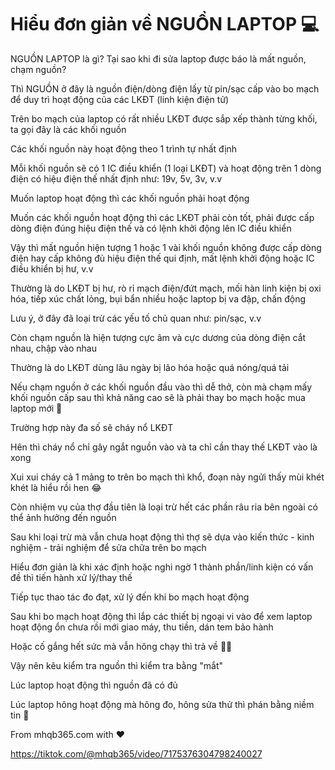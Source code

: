 # Hiểu đơn giản về NGUỒN LAPTOP 💻

NGUỒN LAPTOP là gì? Tại sao khi đi sửa laptop được báo là mất nguồn, chạm nguồn?

Thì NGUỒN ở đây là nguồn điện/dòng điện lấy từ pin/sạc cấp vào bo mạch để duy trì hoạt động của các LKĐT (linh kiện điện tử)

Trên bo mạch của laptop có rất nhiều LKĐT được sắp xếp thành từng khối, ta gọi đây là các khối nguồn

Các khối nguồn này hoạt động theo 1 trình tự nhất định

Mỗi khối nguồn sẽ có 1 IC điều khiển (1 loại LKĐT) và hoạt động trên 1 dòng điện có hiệu điện thế nhất định như: 19v, 5v, 3v, v.v

Muốn laptop hoạt động thì các khối nguồn phải hoạt động

Muốn các khối nguồn hoạt động thì các LKĐT phải còn tốt, phải được cấp dòng điện đúng hiệu điện thế và có lệnh khởi động lên IC điều khiển

Vậy thì mất nguồn hiện tượng 1 hoặc 1 vài khối nguồn không được cấp dòng điện hay cấp không đủ hiệu điện thế qui định, mất lệnh khởi động hoặc IC điều khiển bị hư, v.v

Thường là do LKĐT bị hư, rò rỉ mạch điện/đứt mạch, mối hàn linh kiện bị oxi hóa, tiếp xúc chất lỏng, bụi bẩn nhiều hoặc laptop bị va đập, chấn động

Lưu ý, ở đây đã loại trừ các yếu tố chủ quan như: pin/sạc, v.v

Còn chạm nguồn là hiện tượng cực âm và cực dương của dòng điện cắt nhau, chập vào nhau

Thường là do LKĐT dùng lâu ngày bị lão hóa hoặc quá nóng/quá tải

Nếu chạm nguồn ở các khối nguồn đầu vào thì dễ thở, còn mà chạm mấy khối nguồn cấp sau thì khả năng cao sẽ là phải thay bo mạch hoặc mua laptop mới 🤣

Trường hợp này đa số sẽ cháy nổ LKĐT

Hên thì cháy nổ chỉ gây ngắt nguồn vào và ta chỉ cần thay thế LKĐT vào là xong

Xui xui cháy cả 1 mảng to trên bo mạch thì khổ, đoạn này ngửi thấy mùi khét khét là hiểu rồi hen 😂

Còn nhiệm vụ của thợ đầu tiên là loại trừ hết các phần râu ria bên ngoài có thể ảnh hưởng đến nguồn

Sau khi loại trừ mà vẫn chưa hoạt động thì thợ sẽ dựa vào kiến thức - kinh nghiệm - trải nghiệm để sửa chữa trên bo mạch

Hiểu đơn giản là khi xác định hoặc nghi ngờ 1 thành phần/linh kiện có vấn đề thì tiến hành xử lý/thay thế

Tiếp tục thao tác đo đạt, xử lý đến khi bo mạch hoạt động

Sau khi bo mạch hoạt động thì lắp các thiết bị ngoại vi vào để xem laptop hoạt động ổn chưa rồi mới giao máy, thu tiền, dán tem bảo hành

Hoặc cố gắng hết sức mà vẫn hông chạy thì trả về 🤦‍♂️

Vậy nên kêu kiểm tra nguồn thì kiểm tra bằng "mắt"

Lúc laptop hoạt động thì nguồn đã có đủ

Lúc laptop hông hoạt động mà hông đo, hông sửa thử thì phán bằng niềm tin 🤣

From mhqb365.com with ♥

https://tiktok.com/@mhqb365/video/7175376304798240027